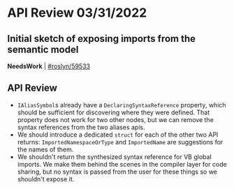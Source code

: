 # API Review 03/31/2022

## Initial sketch of exposing imports from the semantic model

**NeedsWork** | [#roslyn/59533](https://github.com/dotnet/roslyn/pull/59533#issuecomment-1085098582)

## API Review

* `IAliasSymbol`s already have a `DeclaringSyntaxReference` property, which should be sufficient for discovering where they were defined. That property does not work for two other nodes, but we can remove the syntax references from the two aliases apis.
* We should introduce a dedicated `struct` for each of the other two API returns: `ImportedNamespaceOrType` and `ImportedName` are suggestions for the names of them.
* We shouldn't return the synthesized syntax reference for VB global imports. We make them behind the scenes in the compiler layer for code sharing, but no syntax is passed from the user for these things so we shouldn't expose it.
